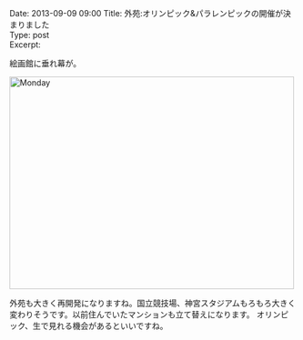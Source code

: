 Date: 2013-09-09  09:00
Title: 外苑:オリンピック&パラレンピックの開催が決まりました  
Type: post  
Excerpt: 


絵画館に垂れ幕が。

<a href="http://www.flickr.com/photos/hdknr/9710029406/" title="Monday by hidelafoglia, on Flickr"><img src="https://farm3.staticflickr.com/2845/9710029406_09e6fcea71.jpg" width="500" height="374" alt="Monday"></a>  

外苑も大きく再開発になりますね。国立競技場、神宮スタジアムもろもろ大きく変わりそうです。以前住んでいたマンションも立て替えになります。
オリンピック、生で見れる機会があるといいですね。
